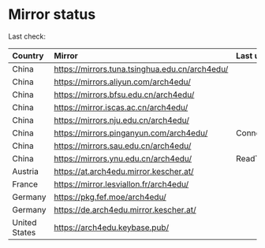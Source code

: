 <script src="./time.js"></script>
# Mirror status
Last check: <script type="text/javascript">localize(1671683004.8563268);</script>

|Country|Mirror|Last update|
|:------|:-----|:----------|
|China|https://mirrors.tuna.tsinghua.edu.cn/arch4edu/|<script type="text/javascript">localize(1671647673);</script>|
|China|https://mirrors.aliyun.com/arch4edu/|<script type="text/javascript">localize(1671604467);</script>|
|China|https://mirrors.bfsu.edu.cn/arch4edu/|<script type="text/javascript">localize(1671647673);</script>|
|China|https://mirror.iscas.ac.cn/arch4edu/|<script type="text/javascript">localize(1671647673);</script>|
|China|https://mirrors.nju.edu.cn/arch4edu/|<script type="text/javascript">localize(1671604467);</script>|
|China|https://mirrors.pinganyun.com/arch4edu/|ConnectTimeout|
|China|https://mirrors.sau.edu.cn/arch4edu/|<script type="text/javascript">localize(1671258899);</script>|
|China|https://mirrors.ynu.edu.cn/arch4edu/|ReadTimeout|
|Austria|https://at.arch4edu.mirror.kescher.at/|<script type="text/javascript">localize(1671647673);</script>|
|France|https://mirror.lesviallon.fr/arch4edu/|<script type="text/javascript">localize(1671647673);</script>|
|Germany|https://pkg.fef.moe/arch4edu/|<script type="text/javascript">localize(1671647673);</script>|
|Germany|https://de.arch4edu.mirror.kescher.at/|<script type="text/javascript">localize(1671647673);</script>|
|United States|https://arch4edu.keybase.pub/|<script type="text/javascript">localize(1671647673);</script>|

<script src="./tablefilter/tablefilter.js"></script>
<script src="./table.js"></script>